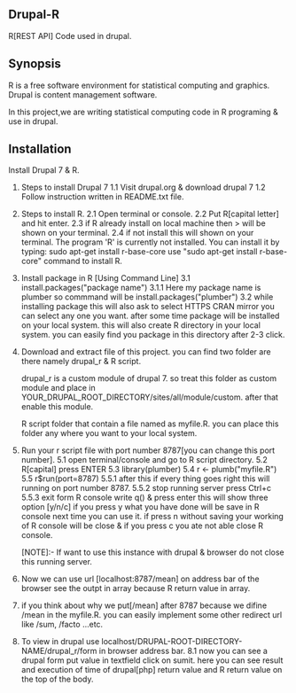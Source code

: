 ## Drupal-R
R[REST API] Code used in drupal.

## Synopsis

R is a free software environment for statistical computing and graphics.
Drupal is content management software.

In this project,we are writing statistical computing code in R programing & use in drupal.


## Installation

Install Drupal 7 & R.

1.  Steps to install Drupal 7
      1.1 Visit drupal.org & download drupal 7
      1.2 Follow instruction written in README.txt file.

2.  Steps to install R.
    2.1 Open terminal or console.
    2.2 Put R[capital letter] and hit enter.
    2.3 if R already install on local machine then > will be shown on your terminal.
    2.4 if not install this will shown on your terminal. 
      The program 'R' is currently not installed. You can install it by typing:
      sudo apt-get install r-base-core
      use "sudo apt-get install r-base-core" command to install R.

3.  Install package in R [Using Command Line]
    3.1 install.packages("package name")
      3.1.1 Here my package name is plumber so commmand will be install.packages("plumber")
    3.2 while installing package this will also ask to select HTTPS CRAN mirror
      you can select any one you want. after some time package will be installed on your local system.
      this will also create R directory in your local system. you can easily find you package in this 
      directory after 2-3 click.

4.  Download and extract file of this project. you can find two folder are there namely drupal_r &
    R script.

    drupal_r is a custom module of drupal 7. so treat this folder as custom module and place in
    YOUR_DRUPAL_ROOT_DIRECTORY/sites/all/module/custom. after that enable this module.

    R script folder that contain a file named as myfile.R. you can place this folder any where you want to your local system.
      
5.  Run your r script file with port number 8787[you can change this port number].
    5.1 open terminal/console and go to R script directory.
    5.2 R[capital] press ENTER
    5.3 library(plumber)
    5.4 r <- plumb("myfile.R")
    5.5 r$run(port=8787)
      5.5.1 after this if every thing goes right this will running on port number 8787.
      5.5.2 stop running server press Ctrl+c
      5.5.3 exit form R console write q() & press enter this will show three option [y/n/c] if you
      press y what you have done will be save in R console next time you can use it. if press n 
      without saving your working of R console will be close & if you press c you ate not able close
      R console.

    [NOTE]:- If want to use this instance with drupal & browser do not close this running server.

6.  Now we can use url [localhost:8787/mean] on address bar of the browser see the outpt in array because
    R return value in array.

7.  if you think about why we put[/mean] after 8787 because we difine /mean in the myfile.R. you
    can easily implement some other redirect url like /sum, /facto ...etc.

8.  To view in drupal use localhost/DRUPAL-ROOT-DIRECTORY-NAME/drupal_r/form in browser address bar.
    8.1 now you can see a drupal form put value in textfield click on sumit. here you can see
    result and execution of time of drupal[php] return value and R return value on the top of the body. 



